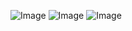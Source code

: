 ![Image](https://github.com/user-attachments/assets/b934fdbc-f41d-4641-bab2-df4b2fce9ce9)
![Image](https://github.com/user-attachments/assets/91a58bb9-a0f5-472c-83a8-b55f26584ab8)
![Image](https://github.com/user-attachments/assets/e2ae1fc4-6990-4bfa-bf19-9b842d95070a)
